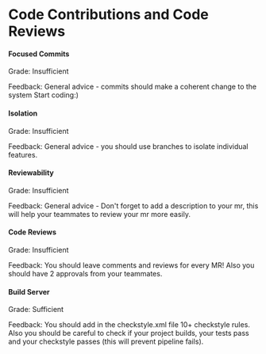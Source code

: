 # Code Contributions and Code Reviews

#### Focused Commits

Grade: Insufficient

Feedback: General advice - commits should make a coherent change to the system
Start coding:)


#### Isolation

Grade: Insufficient

Feedback: General advice - you should use branches to isolate individual features.


#### Reviewability

Grade: Insufficient

Feedback: General advice - Don't forget to add a description to your mr, this will help your teammates to review your mr more easily.


#### Code Reviews

Grade: Insufficient

Feedback: You should leave comments and reviews for every MR! Also you should have 2 approvals from your teammates.


#### Build Server

Grade: Sufficient

Feedback: You should add in the checkstyle.xml file 10+ checkstyle rules. Also you should be careful to check if your project builds, your tests pass and 
your checkstyle passes (this will prevent pipeline fails).

